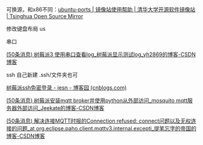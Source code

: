 可换源，和x86不同：[ubuntu-ports | 镜像站使用帮助 | 清华大学开源软件镜像站 | Tsinghua Open Source Mirror](https://mirrors.tuna.tsinghua.edu.cn/help/ubuntu-ports/)



修改键盘布局 us



串口

[(50条消息) 树莓派3 使用串口查看log_树莓派显示测试log_yh2869的博客-CSDN博客](https://blog.csdn.net/yh2869/article/details/54585236)





ssh 自己新建 .ssh/文件夹也可

[树莓派ssh免密登录 - jesn - 博客园 (cnblogs.com)](https://www.cnblogs.com/jesn/articles/14317949.html)





[(50条消息) 树莓派安装mqtt broker并使用python从外部访问_mosquito mqtt服务器外部访问_Jeekate的博客-CSDN博客](https://blog.csdn.net/u012198579/article/details/120588540)

[(50条消息) 解决连接MQTT时报的Connection refused: connect问题以及无权连接的问题_at org.eclipse.paho.client.mqttv3.internal.excepti_提笔忘字的帝国的博客-CSDN博客](https://blog.csdn.net/qq_38238956/article/details/125892394)